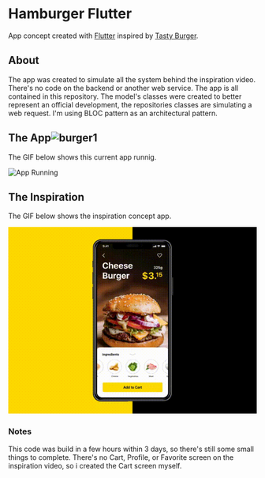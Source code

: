 # Hamburger Flutter
App concept created with [Flutter](https://flutter.dev/) inspired by [Tasty Burger](https://dribbble.com/shots/4038053-Tasty-Burger-App). 

## About
The app was created to simulate all the system behind the inspiration video. There's no code on the backend or another web service. The app is all contained in this repository. The model's classes were created to better represent an official development, the repositories classes are simulating a web request. I'm using BLOC pattern as an architectural pattern.

## The App![burger1](https://github.com/ambs17/BurgerPoint/assets/93775407/d61b5605-b216-4f7c-8070-9209d727b17f)

The GIF below shows this current app runnig.

![App Running](./docs/app_runnig.gif)

## The Inspiration
The GIF below shows the inspiration concept app.

![App Running](./docs/inspiration.gif)

### Notes
This code was build in a few hours within 3 days, so there's still some small things to complete. There's no Cart, Profile, or Favorite screen on the inspiration video, so i created the Cart screen myself.


